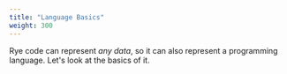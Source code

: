 ```yaml
---
title: "Language Basics"
weight: 300
---
```


Rye code can represent _any data_, so it can also represent a programming language. Let's look at the basics of it.
	
